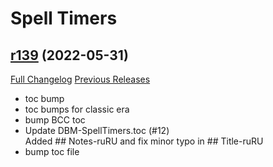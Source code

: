 # <DBM> Spell Timers

## [r139](https://github.com/DeadlyBossMods/DBM-SpellTimers/tree/r139) (2022-05-31)
[Full Changelog](https://github.com/DeadlyBossMods/DBM-SpellTimers/compare/r138...r139) [Previous Releases](https://github.com/DeadlyBossMods/DBM-SpellTimers/releases)

- toc bump  
- toc bumps for classic era  
- bump BCC toc  
- Update DBM-SpellTimers.toc (#12)  
    Added  ## Notes-ruRU and fix minor typo in ## Title-ruRU  
- bump toc file  
